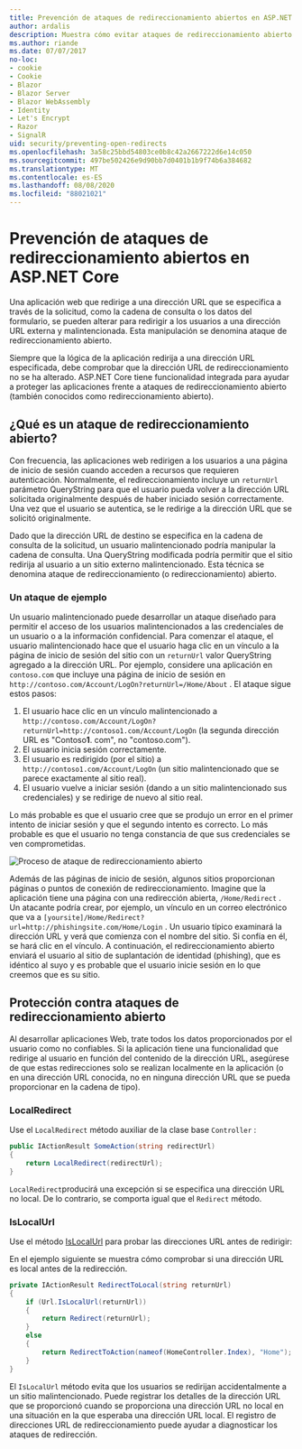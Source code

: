 ```yaml
---
title: Prevención de ataques de redireccionamiento abiertos en ASP.NET Core
author: ardalis
description: Muestra cómo evitar ataques de redireccionamiento abierto contra una aplicación ASP.NET Core
ms.author: riande
ms.date: 07/07/2017
no-loc:
- cookie
- Cookie
- Blazor
- Blazor Server
- Blazor WebAssembly
- Identity
- Let's Encrypt
- Razor
- SignalR
uid: security/preventing-open-redirects
ms.openlocfilehash: 3a58c25bbd54803ce0b8c42a2667222d6e14c050
ms.sourcegitcommit: 497be502426e9d90bb7d0401b1b9f74b6a384682
ms.translationtype: MT
ms.contentlocale: es-ES
ms.lasthandoff: 08/08/2020
ms.locfileid: "88021021"
---
```

# <a name="prevent-open-redirect-attacks-in-aspnet-core"></a>Prevención de ataques de redireccionamiento abiertos en ASP.NET Core

Una aplicación web que redirige a una dirección URL que se especifica a través de la solicitud, como la cadena de consulta o los datos del formulario, se pueden alterar para redirigir a los usuarios a una dirección URL externa y malintencionada. Esta manipulación se denomina ataque de redireccionamiento abierto.

Siempre que la lógica de la aplicación redirija a una dirección URL especificada, debe comprobar que la dirección URL de redireccionamiento no se ha alterado. ASP.NET Core tiene funcionalidad integrada para ayudar a proteger las aplicaciones frente a ataques de redireccionamiento abierto (también conocidos como redireccionamiento abierto).

## <a name="what-is-an-open-redirect-attack"></a>¿Qué es un ataque de redireccionamiento abierto?

Con frecuencia, las aplicaciones web redirigen a los usuarios a una página de inicio de sesión cuando acceden a recursos que requieren autenticación. Normalmente, el redireccionamiento incluye un `returnUrl` parámetro QueryString para que el usuario pueda volver a la dirección URL solicitada originalmente después de haber iniciado sesión correctamente. Una vez que el usuario se autentica, se le redirige a la dirección URL que se solicitó originalmente.

Dado que la dirección URL de destino se especifica en la cadena de consulta de la solicitud, un usuario malintencionado podría manipular la cadena de consulta. Una QueryString modificada podría permitir que el sitio redirija al usuario a un sitio externo malintencionado. Esta técnica se denomina ataque de redireccionamiento (o redireccionamiento) abierto.

### <a name="an-example-attack"></a>Un ataque de ejemplo

Un usuario malintencionado puede desarrollar un ataque diseñado para permitir el acceso de los usuarios malintencionados a las credenciales de un usuario o a la información confidencial. Para comenzar el ataque, el usuario malintencionado hace que el usuario haga clic en un vínculo a la página de inicio de sesión del sitio con un `returnUrl` valor QueryString agregado a la dirección URL. Por ejemplo, considere una aplicación en `contoso.com` que incluye una página de inicio de sesión en `http://contoso.com/Account/LogOn?returnUrl=/Home/About` . El ataque sigue estos pasos:

1. El usuario hace clic en un vínculo malintencionado a `http://contoso.com/Account/LogOn?returnUrl=http://contoso1.com/Account/LogOn` (la segunda dirección URL es "Contoso**1**. com", no "contoso.com").
2. El usuario inicia sesión correctamente.
3. El usuario es redirigido (por el sitio) a `http://contoso1.com/Account/LogOn` (un sitio malintencionado que se parece exactamente al sitio real).
4. El usuario vuelve a iniciar sesión (dando a un sitio malintencionado sus credenciales) y se redirige de nuevo al sitio real.

Lo más probable es que el usuario cree que se produjo un error en el primer intento de iniciar sesión y que el segundo intento es correcto. Lo más probable es que el usuario no tenga constancia de que sus credenciales se ven comprometidas.

![Proceso de ataque de redireccionamiento abierto](preventing-open-redirects/_static/open-redirection-attack-process.png)

Además de las páginas de inicio de sesión, algunos sitios proporcionan páginas o puntos de conexión de redireccionamiento. Imagine que la aplicación tiene una página con una redirección abierta, `/Home/Redirect` . Un atacante podría crear, por ejemplo, un vínculo en un correo electrónico que va a `[yoursite]/Home/Redirect?url=http://phishingsite.com/Home/Login` . Un usuario típico examinará la dirección URL y verá que comienza con el nombre del sitio. Si confía en él, se hará clic en el vínculo. A continuación, el redireccionamiento abierto enviará el usuario al sitio de suplantación de identidad (phishing), que es idéntico al suyo y es probable que el usuario inicie sesión en lo que creemos que es su sitio.

## <a name="protecting-against-open-redirect-attacks"></a>Protección contra ataques de redireccionamiento abierto

Al desarrollar aplicaciones Web, trate todos los datos proporcionados por el usuario como no confiables. Si la aplicación tiene una funcionalidad que redirige al usuario en función del contenido de la dirección URL, asegúrese de que estas redirecciones solo se realizan localmente en la aplicación (o en una dirección URL conocida, no en ninguna dirección URL que se pueda proporcionar en la cadena de tipo).

### <a name="localredirect"></a>LocalRedirect

Use el `LocalRedirect` método auxiliar de la clase base `Controller` :

```csharp
public IActionResult SomeAction(string redirectUrl)
{
    return LocalRedirect(redirectUrl);
}
```

`LocalRedirect`producirá una excepción si se especifica una dirección URL no local. De lo contrario, se comporta igual que el `Redirect` método.

### <a name="islocalurl"></a>IsLocalUrl

Use el método [IsLocalUrl](/dotnet/api/Microsoft.AspNetCore.Mvc.IUrlHelper.islocalurl#Microsoft_AspNetCore_Mvc_IUrlHelper_IsLocalUrl_System_String_) para probar las direcciones URL antes de redirigir:

En el ejemplo siguiente se muestra cómo comprobar si una dirección URL es local antes de la redirección.

```csharp
private IActionResult RedirectToLocal(string returnUrl)
{
    if (Url.IsLocalUrl(returnUrl))
    {
        return Redirect(returnUrl);
    }
    else
    {
        return RedirectToAction(nameof(HomeController.Index), "Home");
    }
}
```

El `IsLocalUrl` método evita que los usuarios se redirijan accidentalmente a un sitio malintencionado. Puede registrar los detalles de la dirección URL que se proporcionó cuando se proporciona una dirección URL no local en una situación en la que esperaba una dirección URL local. El registro de direcciones URL de redireccionamiento puede ayudar a diagnosticar los ataques de redirección.

